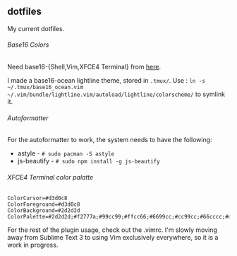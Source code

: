 ## dotfiles

My current dotfiles.

###### Base16 Colors
Need base16-{Shell,Vim,XFCE4 Terminal} from [here](https://github.com/chriskempson/base16).

I made a base16-ocean lightline theme, stored in `.tmux/`. Use :
`ln -s ~/.tmux/base16_ocean.vim ~/.vim/bundle/lightline.vim/autoload/lightline/colorscheme/`
to symlink it.

###### Autoformatter
For the autoformatter to work, the system needs to have the following:
* astyle - `# sudo pacman -S astyle`
* js-beautify - `# sudo npm install -g js-beautify`

###### XFCE4 Terminal color palatte
```
ColorCursor=#d3d0c8
ColorForeground=#d3d0c8
ColorBackground=#2d2d2d
ColorPalette=#2d2d2d;#f2777a;#99cc99;#ffcc66;#6699cc;#cc99cc;#66cccc;#d3d0c8;#747369;#f2777a;#99cc99;#ffcc66;#6699cc;#cc99cc;#66cccc;#f2f0ec
```

For the rest of the plugin usage, check out the .vimrc. I'm slowly moving away from
Sublime Text 3 to using Vim exclusively everywhere, so it is a work in progress.
